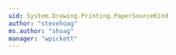```yaml
---
uid: System.Drawing.Printing.PaperSourceKind
author: "stevehoag"
ms.author: "shoag"
manager: "wpickett"
---
```

